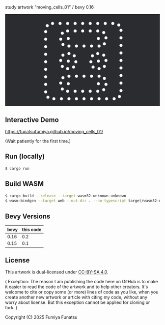 study artwork "moving_cells_01" / bevy 0.16

![screenshot.png](screenshot.png)

## Interactive Demo

https://funatsufumiya.github.io/moving_cells_01/

(Wait patiently for the first time.)

## Run (locally)

```bash
$ cargo run
```

## Build WASM

```bash
$ cargo build --release --target wasm32-unknown-unknown
$ wasm-bindgen --target web --out-dir . --no-typescript target/wasm32-unknown-unknown/release/moving_cells_01.wasm
```

## Bevy Versions

| bevy | this code |
| --- | --- |
| 0.16 | 0.2 |
| 0.15 | 0.1 |

## License

This artwork is dual-licensed under [CC-BY-SA 4.0](https://creativecommons.org/licenses/by-sa/4.0/).

( Exception: The reason I am publishing the code here on GitHub is to make it easier to read the code of the artwork and to help other creators. It's welcome to cite or copy some (or more) lines of code as you like, when you create another new artwork or article with citing my code, without any worry about license. But this exception cannot be applied for cloning or fork. )

Copyright (C) 2025 Fumiya Funatsu

